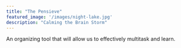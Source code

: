 ```yaml
---
title: "The Pensieve"
featured_image: '/images/night-lake.jpg'
description: "Calming the Brain Storm"
---
```

An organizing tool that will allow us to effectively multitask and learn.
